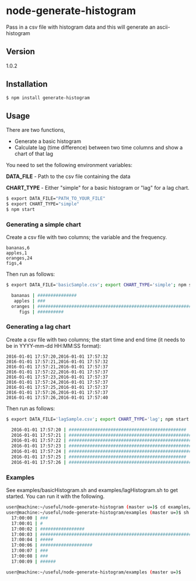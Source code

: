 # node-generate-histogram
Pass in a csv file with histogram data and this will generate an ascii-histogram

## Version
1.0.2


## Installation

```sh
$ npm install generate-histogram
```


## Usage

There are two functions,
* Generate a basic histogram
* Calculate lag (time difference) between two time columns and show a chart of that lag


You need to set the following environment variables:

**DATA_FILE** - Path to the csv file containing the data

**CHART_TYPE** - Either "simple" for a basic histogram or "lag" for a lag chart.

```sh
$ export DATA_FILE="PATH_TO_YOUR_FILE"
$ export CHART_TYPE="simple"
$ npm start

```




### Generating a simple chart

Create a csv file with two columns; the variable and the frequency.

```
bananas,6
apples,1
oranges,24
figs,4
```

Then run as follows:
```sh
$ export DATA_FILE='basicSample.csv'; export CHART_TYPE='simple'; npm start

  bananas | ###############                                              | 6
   apples | ###                                                          | 1
  oranges | ############################################################ | 24
     figs | ##########                                                   | 4
```



### Generating a lag chart

Create a csv file with two columns; the start time and end time (it needs to be in YYYY-mm-dd HH:MM:SS format):

```
2016-01-01 17:57:20,2016-01-01 17:57:32
2016-01-01 17:57:21,2016-01-01 17:57:32
2016-01-01 17:57:21,2016-01-01 17:57:37
2016-01-01 17:57:22,2016-01-01 17:57:37
2016-01-01 17:57:23,2016-01-01 17:57:37
2016-01-01 17:57:24,2016-01-01 17:57:37
2016-01-01 17:57:25,2016-01-01 17:57:37
2016-01-01 17:57:26,2016-01-01 17:57:37
2016-01-01 17:57:26,2016-01-01 17:57:40
```

Then run as follows:
```sh
$ export DATA_FILE='lagSample.csv'; export CHART_TYPE='lag'; npm start

  2016-01-01 17:57:20 | #############################################                | 12
  2016-01-01 17:57:21 | ############################################################ | 16
  2016-01-01 17:57:22 | ########################################################     | 15
  2016-01-01 17:57:23 | #####################################################        | 14
  2016-01-01 17:57:24 | #################################################            | 13
  2016-01-01 17:57:25 | #############################################                | 12
  2016-01-01 17:57:26 | #####################################################        | 14

```




### Examples

See examples/basicHistogram.sh and examples/lagHistogram.sh to get started. You can run it with the following.

```sh
user@machine:~/useful/node-generate-histogram (master u=)$ cd examples/
user@machine:~/useful/node-generate-histogram/examples (master u=)$ sh basicHistogram.sh
  17:00:00 | ###                                                          | 15
  17:00:01 | #                                                            | 5
  17:00:02 | #################                                            | 83
  17:00:03 | ############################################################ | 288
  17:00:04 | #####                                                        | 23
  17:00:06 | ####################                                         | 96
  17:00:07 | ###                                                          | 14
  17:00:08 | ###                                                          | 14
  17:00:09 | ######                                                       | 29

user@machine:~/useful/node-generate-histogram/examples (master u=)$
```
